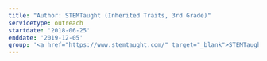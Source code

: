 ```yaml
---
title: "Author: STEMTaught (Inherited Traits, 3rd Grade)"
servicetype: outreach
startdate: '2018-06-25'
enddate: '2019-12-05'
group: '<a href="https://www.stemtaught.com/" target="_blank">STEMTaught</a>'
---
```

